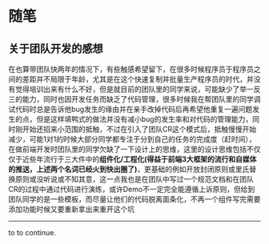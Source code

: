 # 随笔

## 关于团队开发的感想
  在也算带团队快两年的情况下，有些触感希望留下，在很多时候程序员于程序员之间的差距并不局限于年龄，尤其是在这个快速复制并批量生产程序员的时代，并没有觉得培训出来有什么不好，但是就目前的团队里的同学来说，可能缺少了举一反三的能力，同时也因开发任务而缺乏了代码管理，很多时候我在帮团队里的同学调试代码时总是告诉他bug发生的缘由并在亲手改掉代码后再希望他重复一遍问题发生的点，但是这样填鸭式的做法并没有减小bug的发生率和对代码的管理能力，同时刚开始还招来小范围的抵触，不过在引入了团队CR这个模式后，抵触慢慢开始减少，可能1对1的时候大部分同学都专注于分到自己的任务的完成度（赶时间），在做前端开发时团队里的同学欠缺了一下设计上的思维，这里的设计思维包括不仅仅于近些年流行于三大件中的**组件化/工程化(得益于前端3大框架的流行和自媒体的推送，上述两个名词已经火到快出圈了)**，更基础的例如开放封闭原则或里氏替换原则或没听说或不知其意，这一点我也是在团队中写过一个规范文档和在团队CR的过程中通过代码进行演练，或许Demo不一定完全能遵循上诉原则，但给到团队同学的是一些模板，而尽量让他们的代码脱离面条化，不再一个组件写完需要添加功能时候又要重新拿出来重开这个坑

  ---
  to to continue.